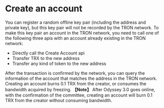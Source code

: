 # Create an account

You can register a random offline key pair (including the address and private key), but this key pair will not be recorded by the TRON network. To make this key pair an account in the TRON network, you need to call one of the following three apis with an account already existing in the TRON network:

- Directly call the Create Account api
- Transfer TRX to the new address
- Transfer any kind of token to the new address

After the transaction is confirmed by the network, you can query the information of the account that matches the address in the TRON network. Creating an account burns 0.1 TRX from the creator, or consumes the bandwidth acquired by freezing. **【Note】** After Odyssey 3.0 goes online, with the confirmation of the committee, creating an account will burn 0.1 TRX from the creator without consuming bandwidth.
